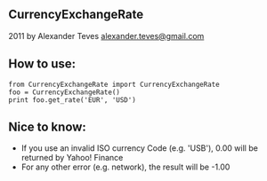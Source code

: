 CurrencyExchangeRate
--------------------
2011 by Alexander Teves <alexander.teves@gmail.com>

How to use:
-----------
    from CurrencyExchangeRate import CurrencyExchangeRate
    foo = CurrencyExchangeRate()
    print foo.get_rate('EUR', 'USD')

Nice to know:
-------------
* If you use an invalid ISO currency Code (e.g. 'USB'), 0.00 will be returned by
  Yahoo! Finance
* For any other error (e.g. network), the result will be -1.00

